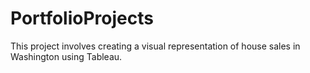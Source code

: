 # PortfolioProjects
This project involves creating a visual representation of house sales in Washington using Tableau.

